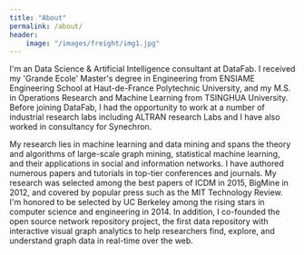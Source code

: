 ```yaml
---
title: "About"
permalink: /about/
header:
    image: "/images/freight/img1.jpg"
---
```


I'm an Data Science & Artificial Intelligence consultant at DataFab. I received my 'Grande Ecole' Master's degree in Engineering from ENSIAME Engineering School at Haut-de-France Polytechnic University, and my M.S. in Operations Research and Machine Learning from TSINGHUA University. Before joining DataFab, I had the opportunity to work at a number of industrial research labs including ALTRAN research Labs and I have also worked in consultancy for Synechron.

My research lies in machine learning and data mining and spans the theory and algorithms of large-scale graph mining, statistical machine learning, and their applications in social and information networks. I have authored numerous papers and tutorials in top-tier conferences and journals. My research was selected among the best papers of ICDM in 2015, BigMine in 2012, and covered by popular press such as the MIT Technology Review. I'm honored to be selected by UC Berkeley among the rising stars in computer science and engineering in 2014. In addition, I co-founded the open source network repository project, the first data repository with interactive visual graph analytics to help researchers find, explore, and understand graph data in real-time over the web. 
